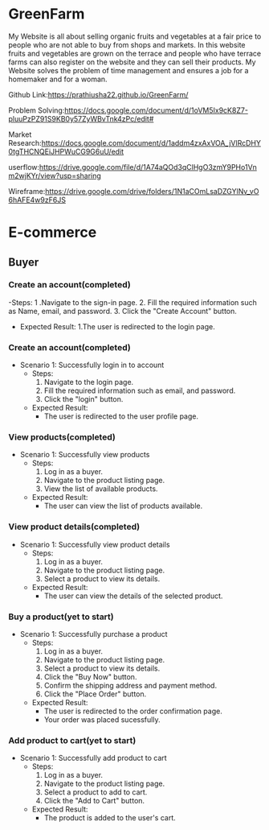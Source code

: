 # GreenFarm
My Website is all about selling organic fruits and vegetables at a fair price to people who are not able to buy from shops and markets.
In this website fruits and vegetables are grown on the terrace and people who have terrace farms can also register on the website and they can sell their products.
My Website solves the problem of time management and ensures a job for a homemaker and for a woman.

Github Link:https://prathiusha22.github.io/GreenFarm/

Problem Solving:https://docs.google.com/document/d/1oVM5Ix9cK8Z7-pluuPzPZ91S9KB0y57ZyWBvTnk4zPc/edit#

Market Research:https://docs.google.com/document/d/1addm4zxAxVOA_jVlRcDHY0tgTHCNQEiJHPWuCG9G6uU/edit

userflow:https://drive.google.com/file/d/1A74aQOd3qClHgO3zmY9PHo1Vnm2wjKYr/view?usp=sharing

Wireframe:https://drive.google.com/drive/folders/1N1aCOmLsaDZGYlNv_vO6hAFE4w9zF6JS

# E-commerce

## Buyer

### Create an account(completed)
-Steps:
 1 .Navigate to the sign-in page.
 2. Fill the required information such as Name, email, and password.
 3. Click the "Create Account" button.
 - Expected Result:
  1.The user is redirected to the login page.


### Create an account(completed)
- Scenario 1: Successfully login in to account
    - Steps:
        1. Navigate to the login page.
        2. Fill the required information such as email, and password.
        3. Click the "login" button.
    - Expected Result:
        - The user is redirected to the user profile page.


### View products(completed)
- Scenario 1: Successfully view products
    - Steps:
        1. Log in as a buyer.
        2. Navigate to the product listing page.
        3. View the list of available products.
    - Expected Result:
        - The user can view the list of products available.


### View product details(completed)
- Scenario 1: Successfully view product details
    - Steps:
        1. Log in as a buyer.
        2. Navigate to the product listing page.
        3. Select a product to view its details.
    - Expected Result:
        - The user can view the details of the selected product.

### Buy a product(yet to start)
- Scenario 1: Successfully purchase a product
    - Steps:
        1. Log in as a buyer.
        2. Navigate to the product listing page.
        3. Select a product to view its details.
        4. Click the "Buy Now" button.
        5. Confirm the shipping address and payment method.
        6. Click the "Place Order" button.
    - Expected Result:
        - The user is redirected to the order confirmation page.
        - Your order was placed sucessfully.


### Add product  to cart(yet to start)
- Scenario 1: Successfully add product to cart
    - Steps:
        1. Log in as a buyer.
        2. Navigate to the product listing page.
        3. Select a product to add to cart.
        4. Click the "Add to Cart" button.
    - Expected Result:
        - The product is added to the user's cart.
